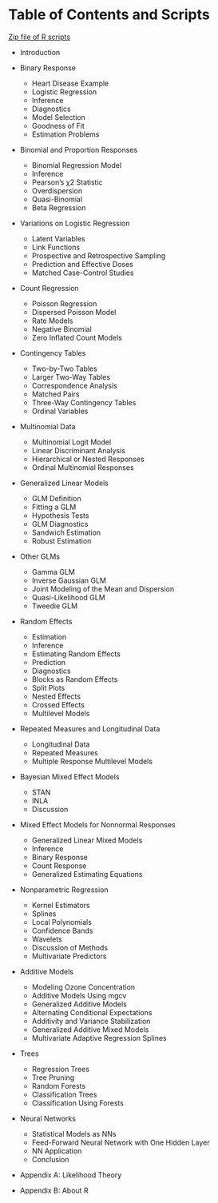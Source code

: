# Table of Contents and Scripts

[Zip file of R scripts](scripts2/ELM2scripts.zip)

- Introduction

- Binary Response
    - Heart Disease Example
    - Logistic Regression
    - Inference
    - Diagnostics
    - Model Selection
    - Goodness of Fit
    - Estimation Problems

- Binomial and Proportion Responses
    - Binomial Regression Model
    - Inference
    - Pearson’s χ2 Statistic
    - Overdispersion
    - Quasi-Binomial
    - Beta Regression

- Variations on Logistic Regression
    - Latent Variables
    - Link Functions
    - Prospective and Retrospective Sampling
    - Prediction and Effective Doses
    - Matched Case-Control Studies

- Count Regression
    - Poisson Regression
    - Dispersed Poisson Model
    - Rate Models
    - Negative Binomial
    - Zero Inflated Count Models

- Contingency Tables
    - Two-by-Two Tables
    - Larger Two-Way Tables
    - Correspondence Analysis
    - Matched Pairs
    - Three-Way Contingency Tables
    - Ordinal Variables

- Multinomial Data
    - Multinomial Logit Model
    - Linear Discriminant Analysis
    - Hierarchical or Nested Responses
    - Ordinal Multinomial Responses 

- Generalized Linear Models
    - GLM Definition
    - Fitting a GLM
    - Hypothesis Tests
    - GLM Diagnostics
    - Sandwich Estimation
    - Robust Estimation

- Other GLMs
    - Gamma GLM
    - Inverse Gaussian GLM
    - Joint Modeling of the Mean and Dispersion
    - Quasi-Likelihood GLM
    - Tweedie GLM

- Random Effects
    - Estimation
    - Inference
    - Estimating Random Effects
    - Prediction
    - Diagnostics
    - Blocks as Random Effects
    - Split Plots
    - Nested Effects
    - Crossed Effects
    - Multilevel Models

- Repeated Measures and Longitudinal Data
    - Longitudinal Data
    - Repeated Measures
    - Multiple Response Multilevel Models

- Bayesian Mixed Effect Models
    - STAN
    - INLA
    - Discussion

- Mixed Effect Models for Nonnormal Responses
    - Generalized Linear Mixed Models
    - Inference
    - Binary Response
    - Count Response
    - Generalized Estimating Equations 

- Nonparametric Regression
    - Kernel Estimators
    - Splines
    - Local Polynomials
    - Confidence Bands
    - Wavelets
    - Discussion of Methods
    - Multivariate Predictors

- Additive Models
    - Modeling Ozone Concentration
    - Additive Models Using mgcv
    - Generalized Additive Models
    - Alternating Conditional Expectations
    - Additivity and Variance Stabilization
    - Generalized Additive Mixed Models
    - Multivariate Adaptive Regression Splines

- Trees
    - Regression Trees
    - Tree Pruning
    - Random Forests
    - Classification Trees
    - Classification Using Forests

- Neural Networks
    - Statistical Models as NNs
    - Feed-Forward Neural Network with One Hidden Layer
    - NN Application
    - Conclusion

- Appendix A: Likelihood Theory
- Appendix B: About R 